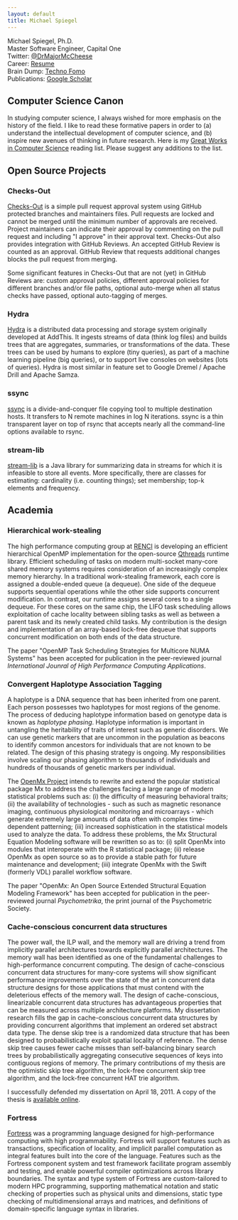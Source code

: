 ```yaml
---
layout: default
title: Michael Spiegel
---
```


Michael Spiegel, Ph.D.  
Master Software Engineer, Capital One  
Twitter: [@DrMajorMcCheese](http://twitter.com/DrMajorMcCheese)  
Career: [Resume](/resume-mspiegel.pdf)  
Brain Dump: [Techno Fomo](/technofomo)  
Publications: [Google Scholar](http://scholar.google.com/citations?user=eezjo4sAAAAJ)  

## Computer Science Canon

In studying computer science, I always wished for more emphasis on the
history of the field. I like to read these formative papers in order to (a)
understand the intellectual development of computer science, and (b) inspire
new avenues of thinking in future research. Here is my [Great Works in Computer
Science](/canon) reading list.  Please suggest any additions to the list.

## Open Source Projects

### Checks-Out

[Checks-Out](https://github.com/capitalone/checks-out) is a simple pull request
approval system using GitHub protected branches and maintainers files.
Pull requests are locked and cannot be merged until the minimum number of approvals
are received. Project maintainers can indicate their approval by commenting on the
pull request and including "I approve" in their approval text. Checks-Out also
provides integration with GitHub Reviews. An accepted GitHub Review is counted
as an approval. GitHub Review that requests additional changes blocks the pull
request from merging.

Some significant features in Checks-Out that are not (yet) in GitHub Reviews are:
custom approval policies, different approval policies for different branches and/or
file paths, optional auto-merge when all status checks have passed, optional
auto-tagging of merges.

### Hydra

[Hydra](http://github.com/addthis/hydra) is a distributed data processing and
storage system originally developed at AddThis. It ingests streams of data
(think log files) and builds trees that are aggregates, summaries, or
transformations of the data. These trees can be used by humans to explore (tiny
queries), as part of a machine learning pipeline (big queries), or to support
live consoles on websites (lots of queries). Hydra is most similar in feature
set to Google Dremel / Apache Drill and Apache Samza.

### ssync

[ssync](http://github.com/addthis/ssync) is a divide-and-conquer file copying
tool to multiple destination hosts. It transfers to N remote machines in log N
iterations. ssync is a thin transparent layer on top of rsync that accepts
nearly all the command-line options available to rsync.

### stream-lib

[stream-lib](http://github.com/addthis/stream-lib) is a Java library for
summarizing data in streams for which it is infeasible to store all events.
More specifically, there are classes for estimating: cardinality (i.e. counting
things); set membership; top-k elements and frequency.


## Academia

### Hierarchical work-stealing

The high performance computing group at [RENCI](http://renci.org/) is
developing an efficient hierarchical OpenMP implementation for the open-source
[Qthreads](http://www.cs.sandia.gov/qthreads) runtime library. Efficient
scheduling of tasks on modern multi-socket many-core shared memory systems
requires consideration of an increasingly complex memory hierarchy. In a
traditional work-stealing framework, each core is assigned a double-ended queue
(a dequeue). One side of the dequeue supports sequential operations while the
other side supports concurrent modification. In contrast, our runtime assigns
several cores to a single dequeue. For these cores on the same chip, the LIFO
task scheduling allows exploitation of cache locality between sibling tasks as
well as between a parent task and its newly created child tasks. My contribution
is the design and implementation of an array-based lock-free dequeue that
supports concurrent modification on both ends of the data structure.

The paper "OpenMP Task Scheduling Strategies for Multicore NUMA Systems" has
been accepted for publication in the peer-reviewed journal _International
Jounral of High Performance Computing Applications_.

### Convergent Haplotype Association Tagging

A haplotype is a DNA sequence that has been inherited from one parent. Each
person possesses two haplotypes for most regions of the genome. The process of
deducing haplotype information based on genotype data is known as _haplotype
phasing_. Haplotype information is important in untangling the heritability of
traits of interest such as generic disorders. We can use genetic markers that
are uncommon in the population as beacons to identify common ancestors for
individuals that are not known to be related. The design of this phasing
strategy is ongoing. My responsibilities involve scaling our phasing algorithm
to thousands of individuals and hundreds of thousands of genetic markers per
individual.

The [OpenMx Project](http://openmx.psyc.virginia.edu) intends to rewrite and
extend the popular statistical package Mx to address the challenges facing a
large range of modern statistical problems such as: (i) the difficulty of
measuring behavioral traits; (ii) the availability of technologies - such as
such as magnetic resonance imaging, continuous physiological monitoring and
microarrays - which generate extremely large amounts of data often with complex
time-dependent patterning; (iii) increased sophistication in the statistical
models used to analyze the data. To address these problems, the Mx Structural
Equation Modeling software will be rewritten so as to: (i) split OpenMx into
modules that interoperate with the R statistical package; (ii) release OpenMx as
open source so as to provide a stable path for future maintenance and
development; (iii) integrate OpenMx with the Swift (formerly VDL) parallel
workflow software.

The paper "OpenMx: An Open Source Extended Structural Equation Modeling
Framework" has been accepted for publication in the peer-reviewed journal
_Psychometrika_, the print journal of the Psychometric Society.

### Cache-conscious concurrent data structures

The power wall, the ILP wall, and the memory wall are driving a trend from
implicitly parallel architectures towards explicitly parallel architectures.
The memory wall has been identified as one of the fundamental challenges to
high-performance concurrent computing. The design of cache-conscious concurrent
data structures for many-core systems will show significant performance
improvements over the state of the art in concurrent data structure designs for
those applications that must contend with the deleterious effects of the memory
wall. The design of cache-conscious, linearizable concurrent data structures
has advantageous properties that can be measured across multiple architecture
platforms. My dissertation research fills the gap in cache-conscious concurrent
data structures by providing concurrent algorithms that implement an ordered
set abstract data type. The dense skip tree is a randomized data structure that
has been designed to probabilistically exploit spatial locality of reference.
The dense skip tree causes fewer cache misses than self-balancing binary search
trees by probabilistically aggregating consecutive sequences of keys into
contiguous regions of memory. The primary contributions of my thesis are the
optimistic skip tree algorithm, the lock-free concurrent skip tree algorithm,
and the lock-free concurrent HAT trie algorithm.

I successfully defended my dissertation on April 18, 2011. A copy of the thesis
is [available online](publications/michael-spiegel-dissertation.pdf).

### Fortress

[Fortress](https://en.wikipedia.org/wiki/Fortress_(programming_language)) was a
programming language designed for high-performance computing with high
programmability. Fortress will support features such as transactions,
specification of locality, and implicit parallel computation as integral
features built into the core of the language. Features such as the Fortress
component system and test framework facilitate program assembly and testing, and
enable powerful compiler optimizations across library boundaries. The syntax and
type system of Fortress are custom-tailored to modern HPC programming,
supporting mathematical notation and static checking of properties such as
physical units and dimensions, static type checking of multidimensional arrays
and matrices, and definitions of domain-specific language syntax in libraries.
